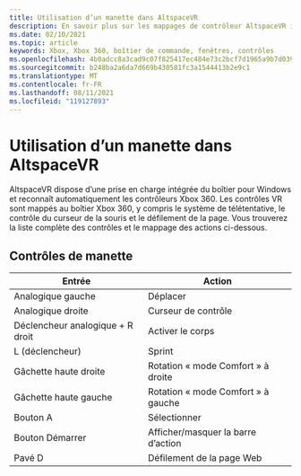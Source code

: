 ```yaml
---
title: Utilisation d’un manette dans AltspaceVR
description: En savoir plus sur les mappages de contrôleur AltspaceVR intégrés pour Xbox 360 et les contrôleurs de boîtier.
ms.date: 02/10/2021
ms.topic: article
keywords: Xbox, Xbox 360, boîtier de commande, fenêtres, contrôles
ms.openlocfilehash: 4b0adcc8a3cad9c07f825417ec484e73c2bcf7d1965a9b7d0398eefb086c0ad7
ms.sourcegitcommit: b248ba2a6da7d669b430581fc3a1544413b2e9c1
ms.translationtype: MT
ms.contentlocale: fr-FR
ms.lasthandoff: 08/11/2021
ms.locfileid: "119127893"
---
```

# <a name="using-a-gamepad-in-altspacevr"></a>Utilisation d’un manette dans AltspaceVR

AltspaceVR dispose d’une prise en charge intégrée du boîtier pour Windows et reconnaît automatiquement les contrôleurs Xbox 360. Les contrôles VR sont mappés au boîtier Xbox 360, y compris le système de télétentative, le contrôle du curseur de la souris et le défilement de la page. Vous trouverez la liste complète des contrôles et le mappage des actions ci-dessous.

## <a name="gamepad-controls"></a>Contrôles de manette

| Entrée | Action |
|---|---|
| Analogique gauche | Déplacer |
| Analogique droite | Curseur de contrôle |
| Déclencheur analogique + R droit | Activer le corps |
| L (déclencheur) | Sprint |
| Gâchette haute droite | Rotation « mode Comfort » à droite |
| Gâchette haute gauche | Rotation « mode Comfort » à gauche |
| Bouton A | Sélectionner |
| Bouton Démarrer | Afficher/masquer la barre d’action |
| Pavé D | Défilement de la page Web |